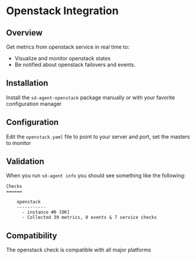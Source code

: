 # Openstack Integration

## Overview

Get metrics from openstack service in real time to:

* Visualize and monitor openstack states
* Be notified about openstack failovers and events.

## Installation

Install the `sd-agent-openstack` package manually or with your favorite configuration manager

## Configuration

Edit the `openstack.yaml` file to point to your server and port, set the masters to monitor

## Validation

When you run `sd-agent info` you should see something like the following:

    Checks
    ======

        openstack
        -----------
          - instance #0 [OK]
          - Collected 39 metrics, 0 events & 7 service checks

## Compatibility

The openstack check is compatible with all major platforms
